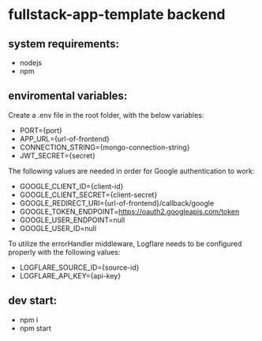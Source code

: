 # fullstack-app-template backend

## system requirements:

- nodejs
- npm

## enviromental variables:

Create a .env file in the root folder, with the below variables:

- PORT={port}
- APP_URL={url-of-frontend}
- CONNECTION_STRING={mongo-connection-string}
- JWT_SECRET={secret}

The following values are needed in order for Google authentication to work:

- GOOGLE_CLIENT_ID={client-id}
- GOOGLE_CLIENT_SECRET={client-secret}
- GOOGLE_REDIRECT_URI={url-of-frontend}/callback/google
- GOOGLE_TOKEN_ENDPOINT=https://oauth2.googleapis.com/token
- GOOGLE_USER_ENDPOINT=null
- GOOGLE_USER_ID=null

To utilize the errorHandler middleware, Logflare needs to be configured properly with the following values:

- LOGFLARE_SOURCE_ID={source-id}
- LOGFLARE_API_KEY={api-key}

## dev start:

- npm i
- npm start
